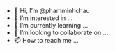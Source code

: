 - 👋 Hi, I’m @phamminhchau
- 👀 I’m interested in ...
- 🌱 I’m currently learning ...
- 💞️ I’m looking to collaborate on ...
- 📫 How to reach me ...

<!---
phaminhchau/phaminhchau is a ✨ special ✨ repository because its `README.md` (this file) appears on your GitHub profile.
You can click the Preview link to take a look at your changes.
--->
